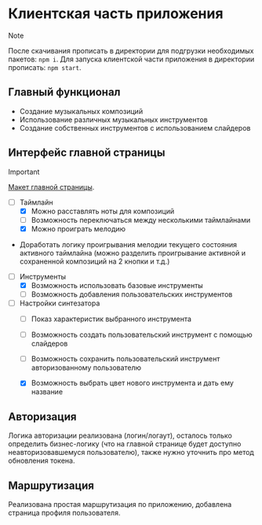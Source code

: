# Клиентская часть приложения
> [!NOTE]
> После скачивания прописать в директории для подгрузки необходимых пакетов: `npm i`.
> Для запуска клиентской части приложения в директории прописать: `npm start`.

## Главный функционал
* Создание музыкальных композиций
* Использование различных музыкальных инструментов
* Создание собственных инструментов с использованием слайдеров

## Интерфейс главной страницы
> [!IMPORTANT]
> [Макет главной страницы](https://www.figma.com/file/YHjd0vOJuGnsXt6IRERJGZ/webSynth?type=design&node-id=0%3A1&mode=design&t=8n81lSfZMMAquScS-1).

- [ ] Таймлайн
    - [x] Можно расставлять ноты для композиций
    - [ ] Возможность переключаться между несколькими таймлайнами 
    - [x] Можно проиграть мелодию
* Доработать логику проигрывания мелодии текущего состояния активного таймлайна (можно разделить проигрывание активной и сохраненной композиций на 2 кнопки и т.д.)

- [ ] Инструменты
    - [x] Возможность использовать базовые инструменты
    - [ ] Возможность добавления пользовательских инструментов

- [ ] Настройки синтезатора
    - [ ] Показ характеристик выбранного инструмента
    - [ ] Возможность создать пользовательский инструмент с помощью слайдеров
    - [ ] Возможность сохранить пользовательский инструмент авторизованному пользователю
    - [x] Возможность выбрать цвет нового инструмента и дать ему название


## Авторизация
Логика авторизации реализована (логин/логаут), осталось только определить бизнес-логику (что на главной странице будет доступно неавторизовавшемуся пользователю), также нужно уточнить про метод обновления токена.

## Маршрутизация
Реализована простая маршрутизация по приложению, добавлена страница профиля пользователя.